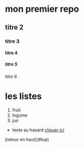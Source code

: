 <a name="top"></a>

# mon premier repo
## titre 2 
### titre 3
#### titre 4
##### titre 5
######  titre 6

# les listes
1. fruit
1. legume
1. jus

* texte au hasard
[cliquer ici](https://www.google.fr/)
<a name="ancre">
    [retour en haut](#top)
</a>